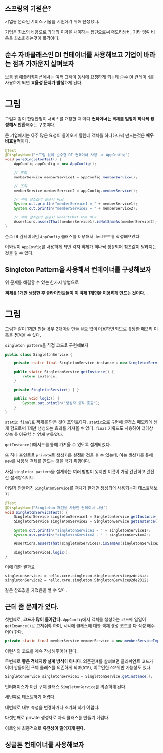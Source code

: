 ## 스프링의 기원은?

기업용 온라인 서비스 기술을 지원하기 위해 탄생했다.

기업은 최소의 비용으로 최대의 이익을 내야하는 집단으로써 메모리낭비, 기타 잉여 비용을 최소화하는것이 목적이다.

## 순수 자바클래스인 DI 컨테이너를 사용해보고 기업이 바라는 점과 가까운지 살펴보자

보통 웹 애플리케이션에서는 여러 고객이 동시에 요청하게 되는데 순수 DI 컨테이너를 사용하게 되면 **효율성 문제가 발생**하게 된다.

# 그림

그림과 같이 한명한명이 서비스를 요청할 때 마다 **컨테이너는 객체를 일일이 하나씩 생성해서 반환**해주는 구조이다.

큰 기업에서는 아주 많은 요청이 들어오게 될텐데 객체를 하나하나씩 만드는것은 **매우 비효율적**이다.

```java
@Test
@DisplayName("스프링 없이 순수한 DI 컨테이너 사용 -> AppConfig")
void pureSingletonTest() {
    AppConfig appConfig = new AppConfig();

    // 조회
    memberService memberService1 = appConfig.memberService();

    // 조회
    memberService memberService2 = appConfig.memberService();

    // 객체 참조값이 같은지 비교
    System.out.println("memberService1 = " + memberService1);
    System.out.println("memberService2 = " + memberService2);

    // 객체 참조값이 같은지 assertThat 으로 비교
    Assertions.assertThat(memberService1).isNotSameAs(memberService2);
}
```

순수 DI 컨테이너인 `AppConfig` 클래스를 이용해서 Test코드를 작성해보았다.

이와같이 `AppConfig`를 사용하게 되면 각자 객체가 하나씩 생성되어 참조값이 달라지는 것을 알 수 있다.

## Singleton Pattern을 사용해서 컨테이너를 구성해보자

위 문제를 해결할 수 있는 한가지 방법으로

**객체를 1개만 생성한 후 클라이언트들이 이 객체 1개만을 이용하게 만드는 것이다.**

# 그림

그림과 같이 1개만 만들 경우 2개이상 만들 필요 없이 이용하면 되므로 상당한 메모리 이득을 챙겨올 수 있다.

`singleton pattern`을 직접 코드로 구현해보자

```java
public class SingletonService {

    private static final SingletonService instance = new SingletonService();

    public static SingletonService getInstance() {
        return instance;
    }

    private SingletonService() { }

    public void logic() {
        System.out.println("생성자 로직 호출");
    }
}
```

`static final`로 객체를 만든 것이 포인트이다. `static`으로 구현해 클래스 메모리에 남게 함으로써 1개만 생성되는 효과를 가져올 수 있다. `final` 키워드도 사용하여 더이상 상속 등 이용할 수 없게 만들었다.

`getInstance()`메서드를 통해 가져올 수 있도록 설계되었다.

또 하나 포인트로 `private`로 생성자를 설정한 것을 볼 수 있는데, 이는 생성자를 통해 `new`를 사용해 객체를 만드는 것을 막기 위함이다.

사실 `singleton pattern`을 설계하는 여러 방법이 있지만 이것이 가장 간단하고 안전한 설게방식이다.

이렇게 만들어진 `SingletonService`를 객체가 한개만 생성되어 사용되는지 테스트해보자

```java
@Test
@DisplayName("Singleton 패턴을 사용한 컨테이너 사용")
void SingletonServiceTest() {
    SingletonService singletonService1 = SingletonService.getInstance();
    SingletonService singletonService2 = SingletonService.getInstance();

    System.out.println("singletonService1 = " + singletonService1);
    System.out.println("singletonService2 = " + singletonService2);

    Assertions.assertThat(singletonService1).isSameAs(singletonService2);

    singletonService1.logic();
}
```

이에 대한 결과로

```
singletonService1 = hello.core.singleton.SingletonService@2de23121
singletonService2 = hello.core.singleton.SingletonService@2de23121
```

같은 참조값을 가졌음을 알 수 있다.

## 근데 좀 문제가 있다.

첫번째로, **코드가 많이 들어간다.** `AppConfig`에서 객체를 생성하는 코드에 일일이 `getInsance()`로 고쳐줘야 하며, 각각에 클래스에 대한 객체 생성 코드를 다 작성 해주어야 한다.

```java
private static final memberService memberService = new memberServiceImpi();
```

이런식의 코드를 계속 작성해주어야 한다.

두번째로 **좋은 객체지향 설계 방식이 아니다.** 의존관계를 살펴보면 클라이언트 코드가 이미 만들어진 구체 클래스를 의존하게 되며(`DIP`), 이로인한 `OCP`위반 가능성도 있다.

```java
SingletonService singletonService1 = SingletonService.getInstance();
```

인터페이스가 아닌 구체 클래스 `SingletonService`를 의존하게 된다.

세번째로 테스트하기 어렵다.

네번째로 내부 속성을 변경하거나 초기화 하기 어렵다.

다섯번째로 private 생성자로 자식 클래스를 만들기 어렵다.

이로인해 최종적으로 **유연성이 떨어지게 된다.**

## 싱글톤 컨테이너를 사용해보자


